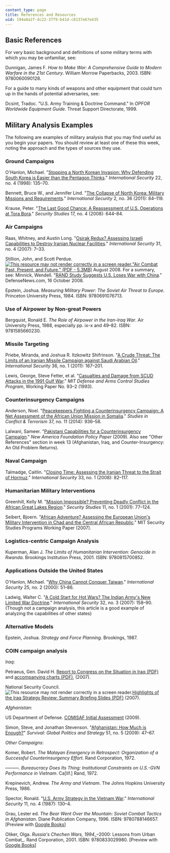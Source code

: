 ```yaml
---
content_type: page
title: References and Resources
uid: 194a0a2f-dc22-37f9-b41d-c8137e67e435
---
```


Basic References
----------------

For very basic background and definitions of some military terms with which you may be unfamiliar, see:

Dunnigan, James F. _How to Make War: A Comprehensive Guide to Modern Warfare in the 21st Century_. William Morrow Paperbacks, 2003. ISBN: 9780060090128.

For a guide to many kinds of weapons and other equipment that could turn up in the hands of potential adversaries, see:

Dcsint, Tradoc. "U.S. Army Training & Doctrine Command." In _OPFOR Worldwide Equipment Guide._ Threat Support Directorate, 1999.

Military Analysis Examples
--------------------------

The following are examples of military analysis that you may find useful as you begin your papers. You should review at least one of these this week, noting the approach and the types of sources they use.

### Ground Campaigns

O'Hanlon, Michael. "[Stopping a North Korean Invasion: Why Defending South Korea is Easier than the Pentagon Thinks](http://www.jstor.org/stable/2539242)." _International Security_ 22, no. 4 (1998): 135–70.

Bennett, Bruce W., and Jennifer Lind. "[The Collapse of North Korea: Military Missions and Requirements](https://www.semanticscholar.org/paper/The-Collapse-of-North-Korea%3A-Military-Missions-and-Bennett-Lind/e8f05651a218083178628a351874e8b687794e11)." _International Security_ 2, no. 36 (2011): 84–119.

Krause, Peter. "[The Last Good Chance: A Reassessment of U.S. Operations at Tora Bora](http://dx.doi.org/10.1080/09636410802508030)." _Security Studies_ 17, no. 4 (2008): 644–84.

### Air Campaigns

Raas, Whitney, and Austin Long. "[Osirak Redux? Assessing Israeli Capabilities to Destroy Iranian Nuclear Facilities](https://muse.jhu.edu/article/213649)." _International Security_ 31, no. 4 (2007): 7–33.

Stillion, John, and Scott Perdue. [![This resource may not render correctly in a screen reader.](/images/inacessible.gif)](https://www.defenseindustrydaily.com/files/2008_RAND_Pacific_View_Air_Combat_Briefing.pdf)["Air Combat Past, Present, and Future." (PDF - 5.3MB)](https://www.defenseindustrydaily.com/files/2008_RAND_Pacific_View_Air_Combat_Briefing.pdf) August 2008. For a summary, see: Minnick, Wendell. "[RAND Study Suggests U.S. Loses War with China](https://www.strategypage.com/militaryforums/30-103539.aspx#startofcomments)." DefenseNews.com, 16 October 2008.

Epstein, Joshua. _Measuring Military Power: The Soviet Air Threat to Europe_. Princeton University Press, 1984. ISBN: 9780691076713.

### Use of Airpower by Non-great Powers

Bergquist, Ronald E. _The Role of Airpower in the Iran-Iraq War_. Air University Press, 1988, especially pp. ix–x and 49–82. ISBN: 9781585660230.

### Missile Targeting

Priebe, Miranda, and Joshua R. Itzkowitz Shifrinson. "[A Crude Threat: The Limits of an Iranian Missile Campaign against Saudi Arabian Oil](http://dx.doi.org/10.1162/ISEC_a_00048)." _International Security_ 36, no. 1 (2011): 167–201.

Lewis, George, Steve Fetter, et al. "[Casualties and Damage from SCUD Attacks in the 1991 Gulf War](http://www.isn.ethz.ch/Digital-Library/Publications/Detail/?lang=en&id=19691)." _MIT Defense and Arms Control Studies Program_, Working Paper No. 93–2 (1993).

### Counterinsurgency Campaigns

Anderson, Noel. "[Peacekeepers Fighting a Counterinsurgency Campaign: A Net Assessment of the African Union Mission in Somalia](http://dx.doi.org/10.1080/1057610X.2014.952260)." _Studies in Conflict & Terrorism_ 37, no. 11 (2014): 936–58.

Lalwani, Sameer. "[Pakistani Capabilities for a Counterinsurgency Campaign](https://gpspakistan.wordpress.com/2009/09/18/pakistani-capabilities-for-a-counterinsurgency-campaign-a-net-assessment/)." _New America Foundation Policy Paper_ (2009). Also see "Other References" section in week 13 (Afghanistan, Iraq, and Counter-Insurgency: An Old Problem Returns).

### Naval Campaign

Talmadge, Caitlin. "[Closing Time: Assessing the Iranian Threat to the Strait of Hormuz](https://www.belfercenter.org/publication/closing-time-assessing-iranian-threat-strait-hormuz)." _International Security_ 33, no. 1 (2008): 82–117.

### Humanitarian Military Interventions

Greenhill, Kelly M. "[Mission Impossible? Preventing Deadly Conflict in the African Great Lakes Region](http://dx.doi.org/10.1080/714005314)." _Security Studies_ 11, no. 1 (2001): 77–124.

Seibert, Bjoern. "[African Adventure? Assessing the European Union's Military Intervention in Chad and the Central African Republic](http://www.isn.ethz.ch/Digital-Library/Publications/Detail/?lng=en&id=57310)." MIT Security Studies Programs Working Paper (2007).

### Logistics-centric Campaign Analysis

Kuperman, Alan J. _The Limits of Humanitarian Intervention: Genocide in Rwanda_. Brookings Institution Press, 2001. ISBN: 9780815700852.

### Applications Outside the United States

O'Hanlon, Michael. "[Why China Cannot Conquer Taiwan](http://www.jstor.org/stable/2626753)." _International Security_ 25, no. 2 (2000): 51–86.

Ladwig, Walter C. "[A Cold Start for Hot Wars? The Indian Army's New Limited War Doctrine](https://www.semanticscholar.org/paper/A-Cold-Start-for-Hot-Wars-The-Indian-Army%27s-New-War-Ladwig/b1e75df0cbf8d5350a199ead4ed408c98c6a5942)." _International Security_ 32, no. 3 (2007): 158–90. (Though not a campaign analysis, this article is a good example of analyzing the capabilities of other states)

### Alternative Models

Epstein, Joshua. _Strategy and Force Planning_. Brookings, 1987.

### COIN campaign analysis

_Iraq_:

Petraeus, Gen. David H. [Report to Congress on the Situation in Iraq (PDF)](http://www.comw.org/warreport/fulltext/070911petraeus.pdf) and [accompanying charts (PDF)](http://www.longwarjournal.org/multimedia/General%20Petraeus%20Testimony%20Slides%2010%20September%202007.pdf), (2007).

National Security Council. ![This resource may not render correctly in a screen reader.](/images/inacessible.gif)[Highlights of the Iraq Strategy Review: Summary Briefing Slides (PDF)](https://2001-2009.state.gov/documents/organization/78696.pdf) (2007).

_Afghanistan_:

US Department of Defense. [COMISAF Initial Assessment](http://www.washingtonpost.com/wp-dyn/content/article/2009/09/21/AR2009092100110.html) (2009).

Simon, Steve, and Jonathan Stevenson. "[Afghanistan: How Much is Enough?](https://www.iiss.org/en/publications/survival/sections/2009-5f8e/survival--global-politics-and-strategy-october-november-2009-ce61/51-5-05-simon-and-stevenson-2b92)" _Survival: Global Politics and Strategy_ 51, no. 5 (2009): 47–67.

_Other Campaigns_:

Komer, Robert. _The Malayan Emergency in Retrospect: Organization of a Successful Counterinsurgency Effort_. Rand Corporation, 1972.

———. _Bureaucracy Does Its Thing: Institutional Constraints on U.S.-GVN Performance in Vietnam_. Ca\[lif.\] Rand, 1972.

Krepinevich, Andrew. _The Army and Vietnam_. The Johns Hopkins University Press, 1986.

Spector, Ronald. "[U.S. Army Strategy in the Vietnam War](http://www.jstor.org/stable/2538840)." _International Security_ 11, no. 4 (1987): 130–4.

Grau, Lester ed. _The Bear Went Over the Mountain: Soviet Combat Tactics in Afghanistan_. Diane Publication Company, 1996. ISBN: 9780788146657. \[Preview with [Google Books](http://books.google.com/books?id=yOtThPNqKP8C&pg=PAfrontcover)\]

Oliker, Olga. _Russia's Chechen Wars, 1994__–2000: Lessons from Urban Combat_. Rand Corporation, 2001. ISBN: 9780833029980. \[Preview with [Google Books](http://books.google.com/books?id=N9CJ1NqNQzwC&pg=Pafrontcover)\]